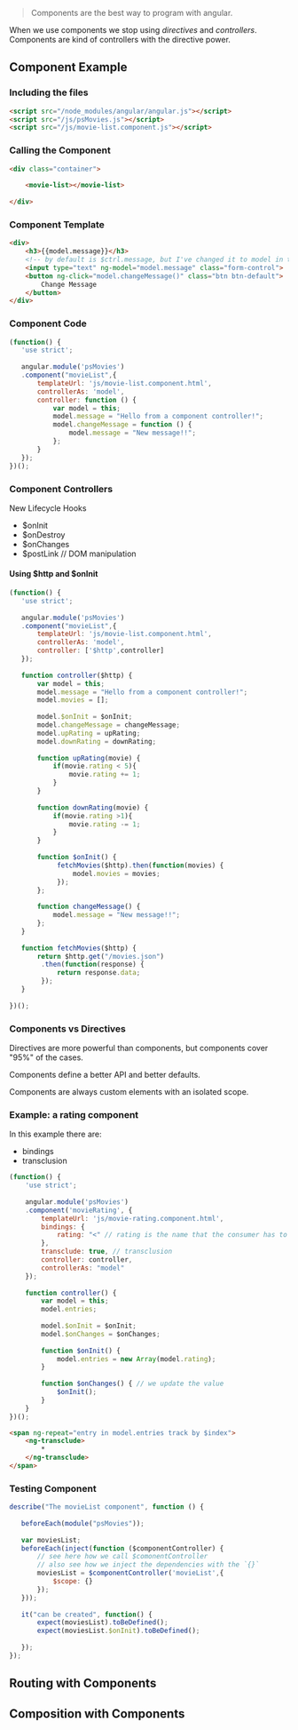 > Components are the best way to program with angular.

When we use components we stop using *directives* and *controllers*. Components are kind of controllers with the directive power.

## Component Example

### Including the files

```html
<script src="/node_modules/angular/angular.js"></script>
<script src="/js/psMovies.js"></script>
<script src="/js/movie-list.component.js"></script>
```

### Calling the Component

```html
<div class="container">
    
    <movie-list></movie-list>
        
</div>
```

### Component Template

```html
<div>
    <h3>{{model.message}}</h3>
    <!-- by default is $ctrl.message, but I've changed it to model in the controllerAs section -->
    <input type="text" ng-model="model.message" class="form-control">
    <button ng-click="model.changeMessage()" class="btn btn-default">
        Change Message
    </button>
</div>
```

### Component Code

```js
(function() {
   'use strict';
   
   angular.module('psMovies')
   .component("movieList",{
       templateUrl: 'js/movie-list.component.html',
       controllerAs: 'model',
       controller: function () {
           var model = this;
           model.message = "Hello from a component controller!";
           model.changeMessage = function () {
               model.message = "New message!!";
           };
       }
   });
})();
```

### Component Controllers

New Lifecycle Hooks

- $onInit
- $onDestroy
- $onChanges
- $postLink // DOM manipulation

#### Using $http and $onInit

```js
(function() {
   'use strict';
   
   angular.module('psMovies')
   .component("movieList",{
       templateUrl: 'js/movie-list.component.html',
       controllerAs: 'model',
       controller: ['$http',controller]
   });
   
   function controller($http) {
       var model = this;
       model.message = "Hello from a component controller!";
       model.movies = [];
       
       model.$onInit = $onInit;
       model.changeMessage = changeMessage;
       model.upRating = upRating;
       model.downRating = downRating;
       
       function upRating(movie) {
           if(movie.rating < 5){
               movie.rating += 1;
           }
       }
       
       function downRating(movie) {
           if(movie.rating >1){
               movie.rating -= 1;
           }
       }
       
       function $onInit() {
            fetchMovies($http).then(function(movies) {
                model.movies = movies;
            }); 
       };
       
       function changeMessage() {
           model.message = "New message!!";
       };
   }
   
   function fetchMovies($http) {
       return $http.get("/movies.json")
        .then(function(response) {
            return response.data;
        });
   }
   
})();
```

### Components vs Directives

Directives are more powerful than components, but components cover "95%" of the cases.

Components define a better API and better defaults.

Components are always custom elements with an isolated scope.


### Example: a rating component

In this example there are:

- bindings
- transclusion

```js
(function() {
    'use strict';
    
    angular.module('psMovies')
    .component('movieRating', {
        templateUrl: 'js/movie-rating.component.html',
        bindings: {
            rating: "<" // rating is the name that the consumer has to use   
        },
        transclude: true, // transclusion
        controller: controller,
        controllerAs: "model"
    });
    
    function controller() {
        var model = this;
        model.entries;
        
        model.$onInit = $onInit;
        model.$onChanges = $onChanges;
        
        function $onInit() {
            model.entries = new Array(model.rating);
        }
        
        function $onChanges() { // we update the value
            $onInit();
        }
    }
})();
```

```html
<span ng-repeat="entry in model.entries track by $index">
    <ng-transclude>
        *
    </ng-transclude>
</span>
```

### Testing Component

```js
describe("The movieList component", function () {
   
   beforeEach(module("psMovies"));
   
   var moviesList;
   beforeEach(inject(function ($componentController) {
       // see here how we call $comonentController
       // also see how we inject the dependencies with the `{}`
       moviesList = $componentController('movieList',{
           $scope: {}
       });
   }));
   
   it("can be created", function() {
       expect(moviesList).toBeDefined();
       expect(moviesList.$onInit).toBeDefined();
       
   });
});
```

## Routing with Components

## Composition with Components